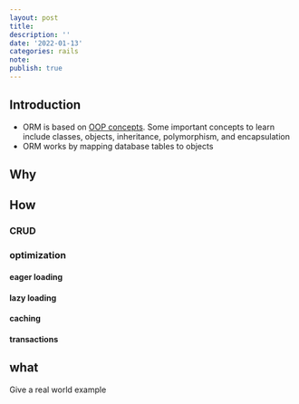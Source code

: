 ```yaml
---
layout: post
title:
description: ''
date: '2022-01-13'
categories: rails
note:
publish: true
---
```


## Introduction

* ORM is based on [OOP concepts]({{site.baseurl}}/concept/2021/11/21/Object-Oriented-Programming.html). Some important concepts to learn include classes, objects, inheritance, polymorphism, and encapsulation
* ORM works by mapping database tables to objects

## Why

## How

### CRUD

### optimization

#### eager loading

#### lazy loading

#### caching

#### transactions

## what

Give a real world example
